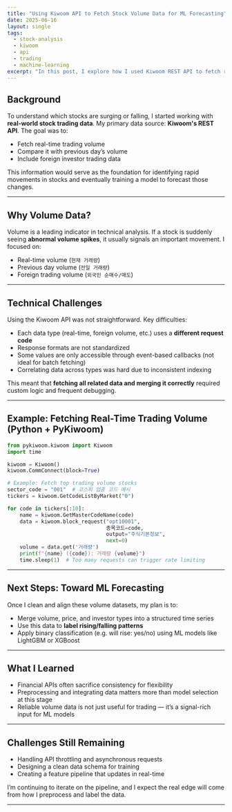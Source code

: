 ```yaml
---
title: "Using Kiwoom API to Fetch Stock Volume Data for ML Forecasting"
date: 2025-06-16
layout: single
tags:
  - stock-analysis
  - kiwoom
  - api
  - trading
  - machine-learning
excerpt: "In this post, I explore how I used Kiwoom REST API to fetch real-time and historical stock trading volume data, and my efforts toward building an ML-based prediction system."
---
```


## Background

To understand which stocks are surging or falling, I started working with **real-world stock trading data**. My primary data source: **Kiwoom's REST API**. The goal was to:
- Fetch real-time trading volume
- Compare it with previous day’s volume
- Include foreign investor trading data

This information would serve as the foundation for identifying rapid movements in stocks and eventually training a model to forecast those changes.

---

## Why Volume Data?

Volume is a leading indicator in technical analysis. If a stock is suddenly seeing **abnormal volume spikes**, it usually signals an important movement. I focused on:
- Real-time volume (`현재 거래량`)
- Previous day volume (`전일 거래량`)
- Foreign trading volume (`외국인 순매수/매도`)

---

## Technical Challenges

Using the Kiwoom API was not straightforward. Key difficulties:
- Each data type (real-time, foreign volume, etc.) uses a **different request code**
- Response formats are not standardized
- Some values are only accessible through event-based callbacks (not ideal for batch fetching)
- Correlating data across types was hard due to inconsistent indexing

This meant that **fetching all related data and merging it correctly** required custom logic and frequent debugging.

---

## Example: Fetching Real-Time Trading Volume (Python + PyKiwoom)

```python
from pykiwoom.kiwoom import Kiwoom
import time

kiwoom = Kiwoom()
kiwoom.CommConnect(block=True)

# Example: Fetch top trading volume stocks
sector_code = "001"  # 코스피 업종 코드 예시
tickers = kiwoom.GetCodeListByMarket("0")

for code in tickers[:10]:
    name = kiwoom.GetMasterCodeName(code)
    data = kiwoom.block_request("opt10001",
                                종목코드=code,
                                output="주식기본정보",
                                next=0)
    volume = data.get('거래량')
    print(f"{name} ({code}): 거래량 {volume}")
    time.sleep(1)  # Too many requests can trigger rate limiting
```

---

## Next Steps: Toward ML Forecasting

Once I clean and align these volume datasets, my plan is to:
- Merge volume, price, and investor types into a structured time series
- Use this data to **label rising/falling patterns**
- Apply binary classification (e.g. will rise: yes/no) using ML models like LightGBM or XGBoost

---

## What I Learned

- Financial APIs often sacrifice consistency for flexibility
- Preprocessing and integrating data matters more than model selection at this stage
- Reliable volume data is not just useful for trading — it’s a signal-rich input for ML models

---

## Challenges Still Remaining

- Handling API throttling and asynchronous requests
- Designing a clean data schema for training
- Creating a feature pipeline that updates in real-time

I’m continuing to iterate on the pipeline, and I expect the real edge will come from how I preprocess and label the data.

---
